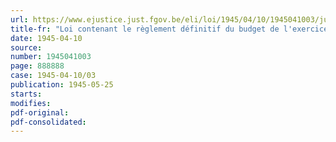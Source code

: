 ```yaml
---
url: https://www.ejustice.just.fgov.be/eli/loi/1945/04/10/1945041003/justel
title-fr: "Loi contenant le règlement définitif du budget de l'exercice 1936"
date: 1945-04-10
source:
number: 1945041003
page: 888888
case: 1945-04-10/03
publication: 1945-05-25
starts:
modifies:
pdf-original:
pdf-consolidated:
---
```


